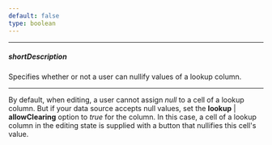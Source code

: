 ```yaml
---
default: false
type: boolean
---
```

---
##### shortDescription
Specifies whether or not a user can nullify values of a lookup column.

---
By default, when editing, a user cannot assign *null* to a cell of a lookup column. But if your data source accepts null values, set the **lookup** | **allowClearing** option to *true* for the column. In this case, a cell of a lookup column in the editing state is supplied with a button that nullifies this cell's value.